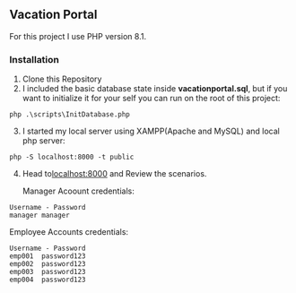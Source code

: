 ## Vacation Portal

For this project I use PHP version 8.1.

### Installation

1. Clone this Repository
2. I included the basic database state inside **vacationportal.sql**, but if you want to initialize it for your self you can run on the root of this project:

```
php .\scripts\InitDatabase.php
```

3. I started my local server using XAMPP(Apache and MySQL) and local php server:

```
php -S localhost:8000 -t public
```

4. Head to[localhost:8000](localhost:8000) and Review the scenarios.

   Manager Acoount credentials:

```
Username - Password 
manager manager
```


   Employee Accounts credentials:

```
Username - Password
emp001	password123
emp002	password123
emp003	password123
emp004	password123
```
